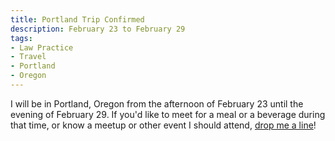 ```yaml
---
title: Portland Trip Confirmed
description: February 23 to February 29
tags:
- Law Practice
- Travel
- Portland
- Oregon
---
```


I will be in Portland, Oregon from the afternoon of February 23 until the evening of February 29.  If you'd like to meet for a meal or a beverage during that time, or know a meetup or other event I should attend, [drop me a line](mailto:kyle@kemitchell.com)!
